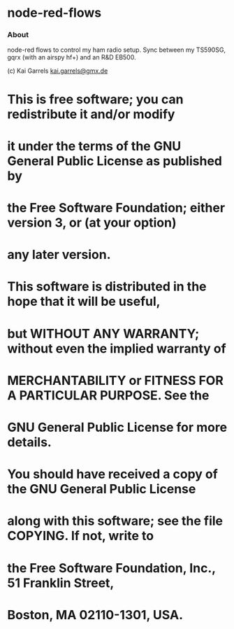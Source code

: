 node-red-flows
==============

### About

node-red flows to control my ham radio setup.
Sync between my TS590SG, gqrx (with an airspy hf+) and an R&D EB500.


(c) Kai Garrels <kai.garrels@gmx.de>

# This is free software; you can redistribute it and/or modify
# it under the terms of the GNU General Public License as published by
# the Free Software Foundation; either version 3, or (at your option)
# any later version.
# 
# This software is distributed in the hope that it will be useful,
# but WITHOUT ANY WARRANTY; without even the implied warranty of
# MERCHANTABILITY or FITNESS FOR A PARTICULAR PURPOSE.  See the
# GNU General Public License for more details.
# 
# You should have received a copy of the GNU General Public License
# along with this software; see the file COPYING.  If not, write to
# the Free Software Foundation, Inc., 51 Franklin Street,
# Boston, MA 02110-1301, USA.
# 
